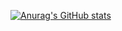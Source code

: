 [![Anurag's GitHub stats](https://github-readme-stats.vercel.app/api?username=parrgraham)](https://github.com/anuraghazra/github-readme-stats)
